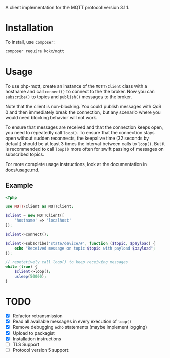 A client implementation for the MQTT protocol version 3.1.1.

# Installation

To install, use `composer`:

``` sh
composer require kokx/mqtt
```

# Usage

To use php-mqtt, create an instance of the `MQTT\Client` class with a hostname
and call `connect()` to connect to the the broker. Now you can `subscribe()` to
topics and `publish()` messages to the broker.

Note that the client is non-blocking. You could publish messages with QoS 0 and
then immediately break the connection, but any scenario where you would need
blocking behavior will not work.

To ensure that messages are received and that the connection keeps open, you
need to repeatedly call `loop()`. To ensure that the connection stays open
without sudden reconnects, the keepalive time (32 seconds by default) should be
at least 3 times the interval between calls to `loop()`. But it is recommended
to call `loop()` more often for swift passing of messages on subscribed topics.

For more complete usage instructions, look at the documentation in [docs/usage.md](docs/usage.md).

## Example

``` php
<?php

use MQTT\Client as MQTTClient;

$client = new MQTTClient([
    'hostname' => 'localhost'
]);

$client->connect();

$client->subscribe('state/device/#', function ($topic, $payload) {
    echo "Received message on topic $topic with payload $payload";
});

// repetetively call loop() to keep receiving messages
while (true) {
    $client->loop();
    usleep(50000);
}
```

# TODO

- [X] Refactor retransmission
- [X] Read all available messages in every execution of `loop()`
- [X] Remove debugging `echo` statements (maybe implement logging)
- [X] Upload to packagist
- [X] Installation instructions
- [ ] TLS Support
- [ ] Protocol version 5 support
